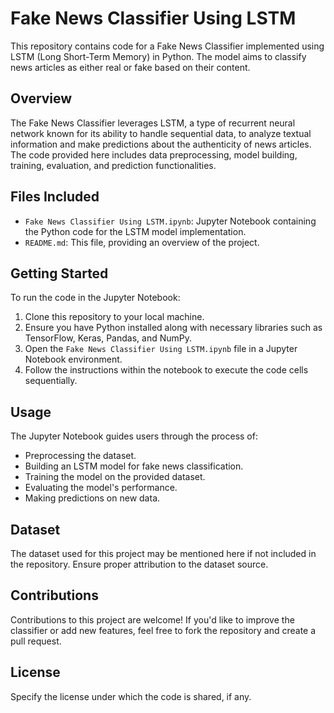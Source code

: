 # Fake News Classifier Using LSTM

This repository contains code for a Fake News Classifier implemented using LSTM (Long Short-Term Memory) in Python. The model aims to classify news articles as either real or fake based on their content.

## Overview

The Fake News Classifier leverages LSTM, a type of recurrent neural network known for its ability to handle sequential data, to analyze textual information and make predictions about the authenticity of news articles. The code provided here includes data preprocessing, model building, training, evaluation, and prediction functionalities.

## Files Included

- `Fake News Classifier Using LSTM.ipynb`: Jupyter Notebook containing the Python code for the LSTM model implementation.
- `README.md`: This file, providing an overview of the project.

## Getting Started

To run the code in the Jupyter Notebook:
1. Clone this repository to your local machine.
2. Ensure you have Python installed along with necessary libraries such as TensorFlow, Keras, Pandas, and NumPy.
3. Open the `Fake News Classifier Using LSTM.ipynb` file in a Jupyter Notebook environment.
4. Follow the instructions within the notebook to execute the code cells sequentially.

## Usage

The Jupyter Notebook guides users through the process of:
- Preprocessing the dataset.
- Building an LSTM model for fake news classification.
- Training the model on the provided dataset.
- Evaluating the model's performance.
- Making predictions on new data.

## Dataset

The dataset used for this project may be mentioned here if not included in the repository. Ensure proper attribution to the dataset source.

## Contributions

Contributions to this project are welcome! If you'd like to improve the classifier or add new features, feel free to fork the repository and create a pull request.

## License

Specify the license under which the code is shared, if any.

